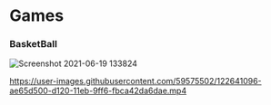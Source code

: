 
# Games

### **BasketBall**
![Screenshot 2021-06-19 133824](https://user-images.githubusercontent.com/59575502/122641032-4dd69800-d120-11eb-9d98-f7fe2ddeca45.jpg)

https://user-images.githubusercontent.com/59575502/122641096-ae65d500-d120-11eb-9ff6-fbca42da6dae.mp4

